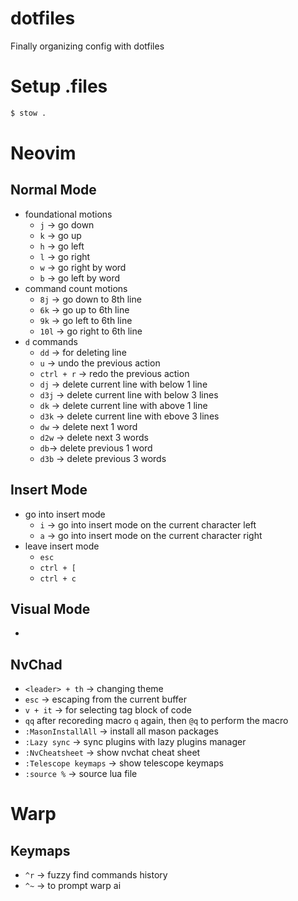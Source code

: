# dotfiles

Finally organizing config with dotfiles

# Setup .files

```sh
$ stow .
```

# Neovim

## Normal Mode

- foundational motions
    - `j` -> go down
    - `k` -> go up
    - `h` -> go left
    - `l` -> go right
    - `w` -> go right by word
    - `b` -> go left by word
- command count motions
    - `8j` -> go down to 8th line
    - `6k` -> go up to 6th line
    - `9k` -> go left to 6th line
    - `10l` -> go right to 6th line
- `d` commands
    - `dd` -> for deleting line
    - `u` -> undo the previous action
    - `ctrl + r` -> redo the previous action
    - `dj` -> delete current line with below 1 line 
    - `d3j` -> delete current line with below 3 lines
    - `dk` -> delete current line with above 1 line 
    - `d3k` -> delete current line with ebove 3 lines
    - `dw` ->  delete next 1 word
    - `d2w` ->  delete next 3 words
    - `db`->  delete previous 1 word
    - `d3b` -> delete previous 3 words

## Insert Mode 

- go into insert mode
    - `i` -> go into insert mode on the current character left
    - `a` -> go into insert mode on the current character right
- leave insert mode
    -  `esc`
    -  `ctrl + [`
    -  `ctrl + c`

## Visual Mode

- 

## NvChad

-   `<leader> + th` -> changing theme
-   `esc` -> escaping from the current buffer
-   `v + it` -> for selecting tag block of code
-   `qq` after recoreding macro `q` again, then `@q` to perform the macro
-   `:MasonInstallAll` -> install all mason packages
-   `:Lazy sync` -> sync plugins with lazy plugins manager
-   `:NvCheatsheet` -> show nvchat cheat sheet
-   `:Telescope keymaps` -> show telescope keymaps
-   `:source %` -> source lua file

# Warp

## Keymaps

- `^r` -> fuzzy find commands history
- `^~` -> to prompt warp ai

